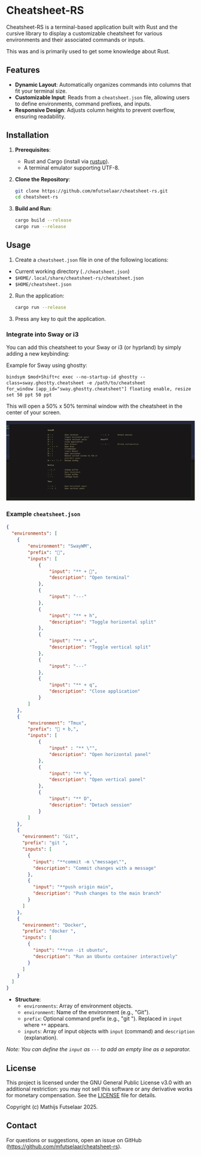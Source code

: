 # Cheatsheet-RS

Cheatsheet-RS is a terminal-based application built with Rust and the cursive
library to display a customizable cheatsheet for various environments and their
associated commands or inputs.

This was and is primarily used to get some knowledge about Rust.


## Features
- **Dynamic Layout**: Automatically organizes commands into columns that fit your terminal size.
- **Customizable Input**: Reads from a `cheatsheet.json` file, allowing users to define environments, command prefixes, and inputs.
- **Responsive Design**: Adjusts column heights to prevent overflow, ensuring readability.

## Installation
1. **Prerequisites**:
   - Rust and Cargo (install via [rustup](https://rustup.rs/)).
   - A terminal emulator supporting UTF-8.

2. **Clone the Repository**:
   ```bash
   git clone https://github.com/mfutselaar/cheatsheet-rs.git
   cd cheatsheet-rs
   ```

3. **Build and Run**:
   ```bash
   cargo build --release
   cargo run --release
   ```

## Usage
1. Create a `cheatsheet.json` file in one of the following locations:
  
  - Current working directory (`./cheatsheet.json`)
  - `$HOME/.local/share/cheatsheet-rs/cheatsheet.json`
  - `$HOME/cheatsheet.json`

2. Run the application:
   ```bash
   cargo run --release
   ```
3. Press any key to quit the application.

### Integrate into Sway or i3

You can add this cheatsheet to your Sway or i3 (or hyprland) by simply adding a new keybinding:

Example for Sway using ghostty:

```
bindsym $mod+Shift+c exec --no-startup-id ghostty --class=sway.ghostty.cheatsheet -e /path/to/cheatsheet
for_window [app_id="sway.ghostty.cheatsheet"] floating enable, resize set 50 ppt 50 ppt
```

This will open a 50% x 50% terminal window with the cheatsheet in the center of your screen.

![Screenshot](screenshot.png?raw=true "Cheatsheet as a floating window in Sway")

### Example `cheatsheet.json`
```json
{
  "environments": [
    {
        "environment": "SwayWM",
        "prefix": "󰘳",
        "inputs": [
            {
                "input": "** + 󰌑",
                "description": "Open terminal"
            },
            {
                "input": "---"
            },
            {
                "input": "** + h",
                "description": "Toggle horizontal split"
            },
            {
                "input": "** + v",
                "description": "Toggle vertical split"
            },
            {
                "input": "---"
            },
            {
                "input": "** + q",
                "description": "Close application"
            }
        ]
    },
    {
        "environment": "Tmux",
        "prefix": "󰘴 + b,",
        "inputs": [
            {
                "input" : "** \"",
                "description": "Open horizontal panel"
            },
            {
                "input": "** %",
                "description": "Open vertical panel"
            },
            {
                "input": "** D",
                "description": "Detach session"
            }
        ]
    },
    {
      "environment": "Git",
      "prefix": "git ",
      "inputs": [
        {
          "input": "**commit -m \"message\"",
          "description": "Commit changes with a message"
        },
        {
          "input": "**push origin main",
          "description": "Push changes to the main branch"
        }
      ]
    },
    {
      "environment": "Docker",
      "prefix": "docker ",
      "inputs": [
        {
          "input": "**run -it ubuntu",
          "description": "Run an Ubuntu container interactively"
        }
      ]
    }
  ]
}
```

- **Structure**:
  - `environments`: Array of environment objects.
  - `environment`: Name of the environment (e.g., "Git").
  - `prefix`: Optional command prefix (e.g., "git "). Replaced in `input` where `**` appears.
  - `inputs`: Array of input objects with `input` (command) and `description` (explanation).

_Note: You can define the `input` as `---` to add an empty line as a separator._

## License
This project is licensed under the GNU General Public License v3.0 with an additional restriction:
you may not sell this software or any derivative works for monetary compensation.
See the [LICENSE](LICENSE) file for details.

Copyright (c) Mathijs Futselaar 2025.

## Contact
For questions or suggestions, open an issue on GitHub (https://github.com/mfutselaar/cheatsheet-rs).

